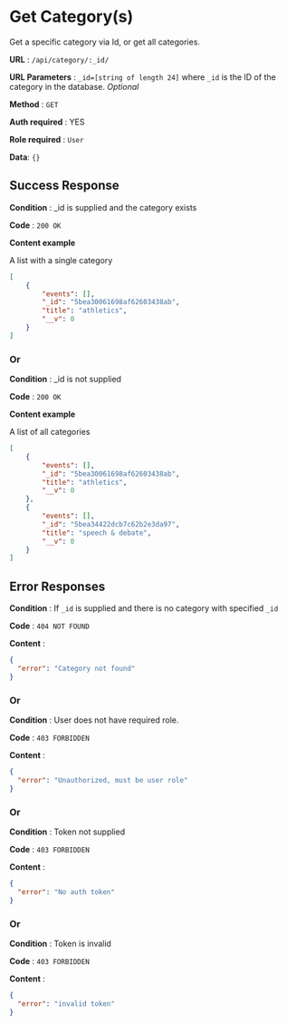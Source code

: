 # Get Category(s)

Get a specific category via Id, or get all categories.

**URL** : `/api/category/:_id/`

**URL Parameters** : `_id=[string of length 24]` where `_id` is the ID of the category in the database. *Optional*

**Method** : `GET`

**Auth required** : YES

**Role required** : `User`

**Data**: `{}`

## Success Response

**Condition** : _id is supplied and the category exists
 
**Code** : `200 OK`
 
**Content example**
 
 A list with a single category
```json
[
    {
        "events": [],
        "_id": "5bea30061698af62603438ab",
        "title": "athletics",
        "__v": 0
    }
]
```

### Or

**Condition** : _id is not supplied
 
**Code** : `200 OK`
 
**Content example**
 
A list of all categories
```json
[
    {
        "events": [],
        "_id": "5bea30061698af62603438ab",
        "title": "athletics",
        "__v": 0
    },
    {
        "events": [],
        "_id": "5bea34422dcb7c62b2e3da97",
        "title": "speech & debate",
        "__v": 0
    }
]
```

## Error Responses

**Condition** : If `_id` is supplied and there is no category with specified `_id`

**Code** : `404 NOT FOUND`

**Content** : 
```json
{
  "error": "Category not found"
}
```

### Or

**Condition** : User does not have required role.

**Code** : `403 FORBIDDEN`

**Content** :

```json
{
  "error": "Unauthorized, must be user role"
}
```

### Or

**Condition** : Token not supplied

**Code** : `403 FORBIDDEN`

**Content** :

```json
{
  "error": "No auth token"
}
```

### Or

**Condition** : Token is invalid

**Code** : `403 FORBIDDEN`

**Content** :

```json
{
  "error": "invalid token"
}
```

